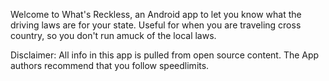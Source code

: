 Welcome to What's Reckless, an Android app to let you know what the driving laws are for your state. Useful for when you are traveling cross country, so you don't run amuck of the local laws. 

Disclaimer: All info in this app is pulled from open source content. The App authors recommend that you follow speedlimits.
